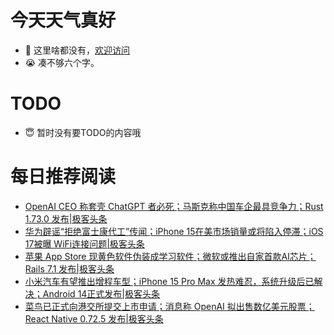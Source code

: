 # 今天天气真好
- 👋 这里啥都没有，[欢迎访问](https://zhangfeng-ola.github.io/)
- 😭 凑不够六个字。
<!---
- 👀 I’m interested in ...
- 🌱 I’m currently learning ...
- 💞️ I’m looking to collaborate on ...
- 📫 How to reach me ...
- 😇 I'm doing something ...

--->

# TODO 
- 😇 暂时没有要TODO的内容哦

<!---
zhangfeng-ola/zhangfeng-ola is a ✨ special ✨ repository because its `README.md` (this file) appears on your GitHub profile.
You can click the Preview link to take a look at your changes.
--->

# 每日推荐阅读
<!-- BLOG-POST-LIST:START -->
- [OpenAI CEO 称套壳 ChatGPT 者必死；马斯克称中国车企最具竞争力；Rust 1.73.0 发布|极客头条](https://blog.csdn.net/weixin_39786569/article/details/133738868)
- [华为辟谣“拒绝富士康代工”传闻；iPhone 15在美市场销量或将陷入停滞；iOS 17被曝 WiFi连接问题|极客头条](https://blog.csdn.net/weixin_39786569/article/details/133694789)
- [苹果 App Store 现黄色软件伪装成学习软件；微软或推出自家首款AI芯片；Rails 7.1 发布|极客头条](https://blog.csdn.net/weixin_39786569/article/details/133669815)
- [小米汽车有望推出增程车型；iPhone 15 Pro Max 发热难忍，系统升级后已解决；Android 14正式发布|极客头条](https://blog.csdn.net/weixin_39786569/article/details/133632619)
- [菜鸟已正式向港交所提交上市申请；消息称 OpenAI 拟出售数亿美元股票；React Native 0.72.5 发布|极客头条](https://blog.csdn.net/weixin_39786569/article/details/133341037)
<!-- BLOG-POST-LIST:END -->
